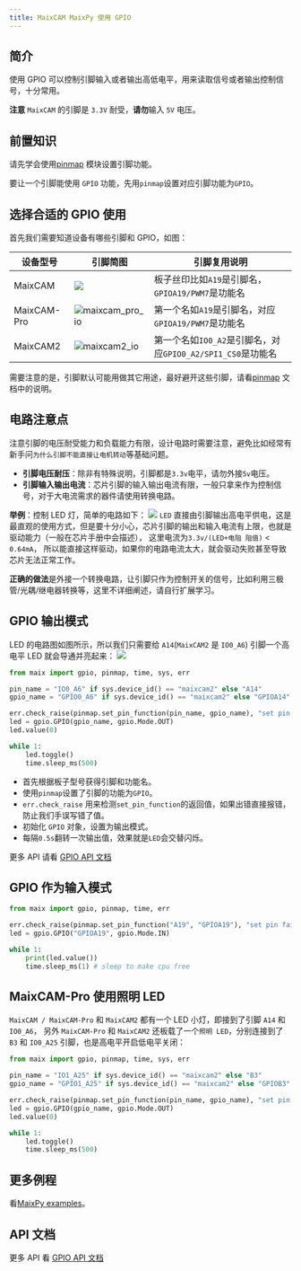 ```yaml
---
title: MaixCAM MaixPy 使用 GPIO
---
```


## 简介

使用 GPIO 可以控制引脚输入或者输出高低电平，用来读取信号或者输出控制信号，十分常用。

**注意** `MaixCAM` 的引脚是 `3.3V` 耐受，**请勿**输入 `5V` 电压。


## 前置知识

请先学会使用[pinmap](./pinmap.md) 模块设置引脚功能。

要让一个引脚能使用 `GPIO` 功能，先用`pinmap`设置对应引脚功能为`GPIO`。

## 选择合适的 GPIO 使用

首先我们需要知道设备有哪些引脚和 GPIO，如图：

| 设备型号 | 引脚简图 | 引脚复用说明 |
| ------- | ------- | --- |
| MaixCAM | ![](https://wiki.sipeed.com/hardware/zh/lichee/assets/RV_Nano/intro/RV_Nano_3.jpg) | 板子丝印比如`A19`是引脚名，`GPIOA19/PWM7`是功能名 |
| MaixCAM-Pro | ![maixcam_pro_io](/static/image/maixcam_pro_io.png) | 第一个名如`A19`是引脚名，对应`GPIOA19/PWM7`是功能名 |
| MaixCAM2 | ![maixcam2_io](/static/image/maixcam2_io.png) | 第一个名如`IO0_A2`是引脚名，对应`GPIO0_A2/SPI1_CS0`是功能名  |

需要注意的是，引脚默认可能用做其它用途，最好避开这些引脚，请看[pinmap](./pinmap.md) 文档中的说明。


## 电路注意点

注意引脚的电压耐受能力和负载能力有限，设计电路时需要注意，避免比如经常有新手问`为什么引脚不能直接让电机转动`等基础问题。

* **引脚电压耐压**：除非有特殊说明，引脚都是`3.3v`电平，请勿外接`5v`电压。
* **引脚输入输出电流**：芯片引脚的输入输出电流有限，一般只拿来作为控制信号，对于大电流需求的器件请使用转换电路。

**举例**：控制 LED 灯，简单的电路如下：
![](../../assets/gpio_led.png)
`LED` 直接由引脚输出高电平供电，这是最直观的使用方式，但是要十分小心，芯片引脚的输出和输入电流有上限，也就是驱动能力（一般在芯片手册中会描述），
这里电流为`3.3v/(LED+电阻 阻值)` < `0.64mA`， 所以能直接这样驱动，如果你的电路电流太大，就会驱动失败甚至导致芯片无法正常工作。

**正确的做法**是外接一个转换电路，让引脚只作为控制开关的信号，比如利用三极管/光耦/继电器转换等，这里不详细阐述，请自行扩展学习。


## GPIO 输出模式


LED 的电路图如图所示，所以我们只需要给 `A14`(`MaixCAM2` 是 `IO0_A6`) 引脚一个高电平 LED 就会导通并亮起来：
![](../../assets/gpio_led.png)


```python
from maix import gpio, pinmap, time, sys, err

pin_name = "IO0_A6" if sys.device_id() == "maixcam2" else "A14"
gpio_name = "GPIO0_A6" if sys.device_id() == "maixcam2" else "GPIOA14"

err.check_raise(pinmap.set_pin_function(pin_name, gpio_name), "set pin failed")
led = gpio.GPIO(gpio_name, gpio.Mode.OUT)
led.value(0)

while 1:
    led.toggle()
    time.sleep_ms(500)
```

* 首先根据板子型号获得引脚和功能名。
* 使用`pinmap`设置了引脚的功能为`GPIO`。
* `err.check_raise` 用来检测`set_pin_function`的返回值，如果出错直接报错，防止我们手误写错了值。
* 初始化 `GPIO` 对象，设置为输出模式。
* 每隔`0.5s`翻转一次输出值，效果就是`LED`会交替闪烁。


更多 API 请看 [GPIO API 文档](https://wiki.sipeed.com/maixpy/api/maix/peripheral/gpio.html)


## GPIO 作为输入模式

```python
from maix import gpio, pinmap, time, err

err.check_raise(pinmap.set_pin_function("A19", "GPIOA19"), "set pin failed")
led = gpio.GPIO("GPIOA19", gpio.Mode.IN)

while 1:
    print(led.value())
    time.sleep_ms(1) # sleep to make cpu free
```

## MaixCAM-Pro 使用照明 LED

`MaixCAM / MaixCAM-Pro` 和 `MaixCAM2` 都有一个 LED 小灯，即接到了引脚 `A14` 和 `IO0_A6`，
另外 `MaixCAM-Pro` 和 `MaixCAM2` 还板载了一个`照明 LED`，分别连接到了 `B3` 和 `IO0_A25` 引脚，也是高电平开启低电平关闭：

```python
from maix import gpio, pinmap, time, sys, err

pin_name = "IO1_A25" if sys.device_id() == "maixcam2" else "B3"
gpio_name = "GPIO1_A25" if sys.device_id() == "maixcam2" else "GPIOB3"

err.check_raise(pinmap.set_pin_function(pin_name, gpio_name), "set pin failed")
led = gpio.GPIO(gpio_name, gpio.Mode.OUT)
led.value(0)

while 1:
    led.toggle()
    time.sleep_ms(500)

```

## 更多例程

看[MaixPy examples](https://github.com/sipeed/MaixPy/tree/main/examples/peripheral/gpio)。

## API 文档

更多 API 看 [GPIO API 文档](https://wiki.sipeed.com/maixpy/api/maix/peripheral/gpio.html)


